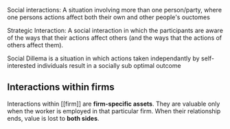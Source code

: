 Social interactions: A situation involving more than one person/party, where one persons actions affect both their own and other people's ouctomes

Strategic Interaction: A social interaction in which the participants are aware of the ways that their actions affect others (and the ways that the actions of others affect them).

Social Dillema is a situation in which actions taken independantly by self-interested individuals result in a socially sub optimal outcome 

## Interactions within firms
Interactions within [[firm]] are **firm-specific assets**. They are valuable only when the worker is employed in that particular firm. When their relationship ends, value is lost to **both sides**. 